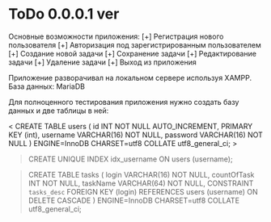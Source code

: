 # ToDo 0.0.0.1 ver 

Основные возможности приложения: 
[+] Регистрация нового пользователя
[+] Авторизация под зарегистрированным пользователем 
[+] Создание новой задачи 
[+] Сохранение задачи 
[+] Редактирование задачи 
[+] Удаление задачи 
[+] Выход из приложения  

Приложение разворачивал на локальном сервере используя XAMPP. 
База данных: MariaDB 

Для полноценного тестирования приложения нужно создать базу данных и две таблицы в ней:

< CREATE TABLE users (
  id INT NOT NULL AUTO_INCREMENT, PRIMARY KEY (int),
  username VARCHAR(16) NOT NULL,
  password VARCHAR(16) NOT NULL
) ENGINE=InnoDB CHARSET=utf8 COLLATE utf8_general_ci; >

>CREATE UNIQUE INDEX idx_username ON users (username);

>CREATE TABLE tasks (
>  login VARCHAR(16) NOT NULL,
>  countOfTask INT NOT NULL,
>  taskName VARCHAR(64) NOT NULL,
>  CONSTRAINT `tasks_desc`
>  FOREIGN KEY (login) REFERENCES users (username)
>  ON DELETE CASCADE
>) ENGINE=InnoDB CHARSET=utf8 COLLATE utf8_general_ci;
